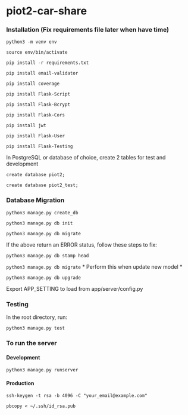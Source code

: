 # piot2-car-share

### Installation (Fix requirements file later when have time)
`python3 -m venv env`

`source env/bin/activate`

`pip install -r requirements.txt`

`pip install email-validator`

`pip install coverage`

`pip install Flask-Script`

`pip install Flask-Bcrypt`

`pip install Flask-Cors`

`pip install jwt`

`pip install Flask-User`

`pip install Flask-Testing`

In PostgreSQL or database of choice, create 2 tables for test and development

`create database piot2;`

`create database piot2_test;`

### Database Migration

`python3 manage.py create_db`

`python3 manage.py db init`

`python3 manage.py db migrate`

If the above return an ERROR status, follow these steps to fix:

`python3 manage.py db stamp head`

`python3 manage.py db migrate` * Perform this when update new model * 

`python3 manage.py db upgrade`



Export APP_SETTING to load from app/server/config.py


### Testing

In the root directory, run:

`python3 manage.py test`

### To run the server

#### Development

`python3 manage.py runserver`

#### Production

`ssh-keygen -t rsa -b 4096 -C "your_email@example.com"`

`pbcopy < ~/.ssh/id_rsa.pub`